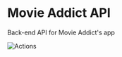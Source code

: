 # Movie Addict API

Back-end API for Movie Addict's app

![Actions](https://github.com/csorgod/movie-addict-api/actions/workflows/workflow/badge.svg)